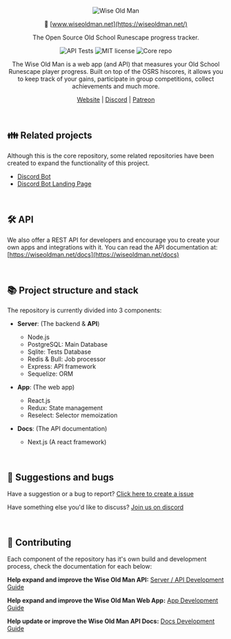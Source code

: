 <div align = "center">

![Wise Old Man](https://user-images.githubusercontent.com/3278148/86636807-a32b9f00-bfcc-11ea-963f-8fb2920447f4.png)

🔗 [www.wiseoldman.net](https://wiseoldman.net/)

The Open Source Old School Runescape progress tracker.

![API Tests](https://github.com/wise-old-man/wise-old-man/workflows/API%20Integration%20Testing/badge.svg) ![MIT license](https://img.shields.io/github/license/wise-old-man/wise-old-man) ![Core repo](https://img.shields.io/badge/wise%20old%20man-core-blue)


The Wise Old Man is a web app (and API) that measures your Old School Runescape player progress. Built on top of the OSRS hiscores, it allows you to keep track of your gains, participate in group competitions, collect achievements and much more.

[Website](https://wiseoldman.net/) |
[Discord](https://discord.gg/Ky5vNt2) |
[Patreon](https://www.patreon.com/wiseoldman)

</div>

<br />

## 👪 Related projects

Although this is the core repository, some related repositories have been created to expand the functionality of this project.

- [Discord Bot](https://github.com/wise-old-man/discord-bot)
- [Discord Bot Landing Page](https://github.com/wise-old-man/bot.wiseoldman.net)

<br />

## 🛠️ API

We also offer a REST API for developers and encourage you to create your own apps and integrations with it. You can read the API documentation at: [https://wiseoldman.net/docs](https://wiseoldman.net/docs)

<br />

## 📚  Project structure and stack

The repository is currently divided into 3 components:

- **Server**: (The backend & **API**)
  - Node.js
  - PostgreSQL: Main Database
  - Sqlite: Tests Database
  - Redis & Bull: Job processor
  - Express: API framework
  - Sequelize: ORM

- **App**: (The web app)
  - React.js
  - Redux: State management
  - Reselect: Selector memoization

- **Docs**: (The API documentation)
  - Next.js (A react framework)

<br />

## 💬 Suggestions and bugs

Have a suggestion or a bug to report? [Click here to create a issue](https://github.com/wise-old-man/wise-old-man/issues)

Have something else you'd like to discuss? [Join us on discord](https://discord.gg/Ky5vNt2)

<br />

## 🤝 Contributing

Each component of the repository has it's own build and development process, check the documentation for each below:

**Help expand and improve the Wise Old Man API:** [Server / API Development Guide](https://github.com/wise-old-man/wise-old-man/blob/master/.github/contributing/server-guide.md)

**Help expand and improve the Wise Old Man Web App:** [App Development Guide](https://github.com/wise-old-man/wise-old-man/blob/master/.github/contributing/app-guide.md)

**Help update or improve the Wise Old Man API Docs:** [Docs Development Guide](https://github.com/wise-old-man/wise-old-man/blob/master/.github/contributing/docs-guide.md)
